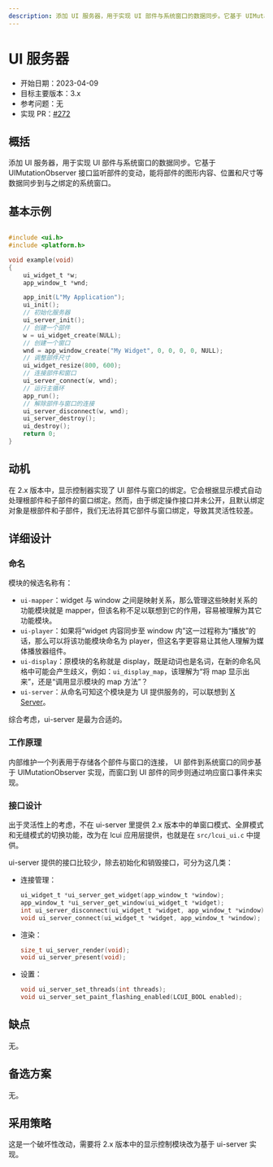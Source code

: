 ```yaml
---
description: 添加 UI 服务器，用于实现 UI 部件与系统窗口的数据同步。它基于 UIMutationObserver 接口监听部件的变动，能将部件的图形内容、位置和尺寸等数据同步到与之绑定的系统窗口。
---
```


# UI 服务器

- 开始日期：2023-04-09
- 目标主要版本：3.x
- 参考问题：无
- 实现 PR：[#272](https://github.com/lc-soft/LCUI/pull/272)

## 概括

添加 UI 服务器，用于实现 UI 部件与系统窗口的数据同步。它基于 UIMutationObserver 接口监听部件的变动，能将部件的图形内容、位置和尺寸等数据同步到与之绑定的系统窗口。

## 基本示例

```c

#include <ui.h>
#include <platform.h>

void example(void)
{
    ui_widget_t *w;
	app_window_t *wnd;

    app_init(L"My Application");
    ui_init();
    // 初始化服务器
    ui_server_init();
    // 创建一个部件
    w = ui_widget_create(NULL);
    // 创建一个窗口
    wnd = app_window_create("My Widget", 0, 0, 0, 0, NULL);
    // 调整部件尺寸
    ui_widget_resize(800, 600);
    // 连接部件和窗口
    ui_server_connect(w, wnd);
    // 运行主循环
    app_run();
    // 解除部件与窗口的连接
    ui_server_disconnect(w, wnd);
    ui_server_destroy();
	ui_destroy();
    return 0;
}
```

## 动机

在 2.x 版本中，显示控制器实现了 UI 部件与窗口的绑定。它会根据显示模式自动处理根部件和子部件的窗口绑定。然而，由于绑定操作接口并未公开，且默认绑定对象是根部件和子部件，我们无法将其它部件与窗口绑定，导致其灵活性较差。

## 详细设计

### 命名

模块的候选名称有：

- `ui-mapper`：widget 与 window 之间是映射关系，那么管理这些映射关系的功能模块就是 mapper，但该名称不足以联想到它的作用，容易被理解为其它功能模块。
- `ui-player`：如果将“widget 内容同步至 window 内”这一过程称为“播放”的话，那么可以将该功能模块命名为 player，但这名字更容易让其他人理解为媒体播放器组件。
- `ui-display`：原模块的名称就是 display，既是动词也是名词，在新的命名风格中可能会产生歧义，例如：`ui_display_map`，该理解为“将 map 显示出来”，还是“调用显示模块的 map 方法”？
- `ui-server`：从命名可知这个模块是为 UI 提供服务的，可以联想到 [X Server](https://www.x.org/wiki/XServer/)。

综合考虑，ui-server 是最为合适的。

### 工作原理

内部维护一个列表用于存储各个部件与窗口的连接， UI 部件到系统窗口的同步基于 UIMutationObserver 实现，而窗口到 UI 部件的同步则通过响应窗口事件来实现。

### 接口设计

出于灵活性上的考虑，不在 ui-server 里提供 2.x 版本中的单窗口模式、全屏模式和无缝模式的切换功能，改为在 lcui 应用层提供，也就是在 `src/lcui_ui.c` 中提供。

ui-server 提供的接口比较少，除去初始化和销毁接口，可分为这几类：

- 连接管理：
    ```c
    ui_widget_t *ui_server_get_widget(app_window_t *window);
    app_window_t *ui_server_get_window(ui_widget_t *widget);
    int ui_server_disconnect(ui_widget_t *widget, app_window_t *window);
    void ui_server_connect(ui_widget_t *widget, app_window_t *window);
    ```
- 渲染：
    ```c
    size_t ui_server_render(void);
    void ui_server_present(void);
    ```
- 设置：
    ```c
    void ui_server_set_threads(int threads);
    void ui_server_set_paint_flashing_enabled(LCUI_BOOL enabled);
    ```

## 缺点

无。

## 备选方案

无。

## 采用策略

这是一个破坏性改动，需要将 2.x 版本中的显示控制模块改为基于 ui-server 实现。
